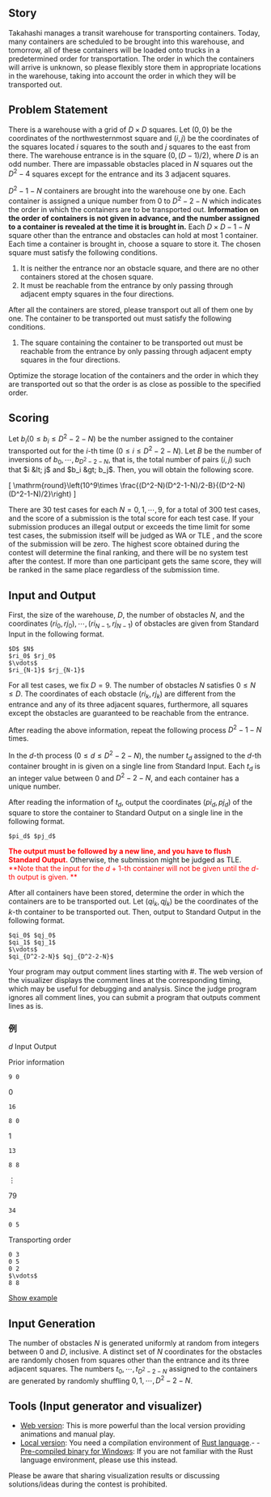 ## Story

Takahashi manages a transit warehouse for transporting containers.
Today, many containers are scheduled to be brought into this warehouse, and tomorrow, all of these containers will be loaded onto trucks in a predetermined order for transportation.
The order in which the containers will arrive is unknown, so please flexibly store them in appropriate locations in the warehouse, taking into account the order in which they will be transported out.

## Problem Statement

There is a warehouse with a grid of $D\times D$ squares.
Let $(0,0)$ be the coordinates of the northwesternmost square and $(i,j)$ be the coordinates of the squares located $i$ squares to the south and $j$ squares to the east from there.
The warehouse entrance is in the square $(0,(D-1)/2)$, where $D$ is an odd number.
There are impassable obstacles placed in $N$ squares out the $D^2-4$ squares except for the entrance and its $3$ adjacent squares.

$D^2-1-N$ containers are brought into the warehouse one by one.
Each container is assigned a unique number from $0$ to $D^2-2-N$ which indicates the order in which the containers are to be transported out.
**Information on the order of containers is not given in advance, and the number assigned to a container is revealed at the time it is brought in.**
Each $D\times D-1-N$ square other than the entrance and obstacles can hold at most $1$ container.
Each time a container is brought in, choose a square to store it.
The chosen square must satisfy the following conditions.

1. It is neither the entrance nor an obstacle square, and there are no other containers stored at the chosen square.
2. It must be reachable from the entrance by only passing through adjacent empty squares in the four directions.

After all the containers are stored, please transport out all of them one by one.
The container to be transported out must satisfy the following conditions.

1. The square containing the container to be transported out must be reachable from the entrance by only passing through adjacent empty squares in the four directions.

Optimize the storage location of the containers and the order in which they are transported out so that the order is as close as possible to the specified order.

## Scoring

Let $b_i (0\leq b_i\leq D^2-2-N)$ be the number assigned to the container transported out for the $i$-th time ($0\leq i\leq D^2-2-N$).
Let $B$ be the number of inversions of $b_0,\cdots,b_{D^2-2-N}$, that is, the total number of pairs $(i,j)$ such that $i &lt; j$ and $b_i &gt; b_j$.
Then, you will obtain the following score.

\[
\mathrm{round}\left(10^9\times \frac{(D^2-N)(D^2-1-N)/2-B}{(D^2-N)(D^2-1-N)/2}\right)
\]

There are $30$ test cases for each $N=0,1,\cdots,9$, for a total of 300 test cases, and the score of a submission is the total score for each test case.
If your submission produces an illegal output or exceeds the time limit for some test cases, the submission itself will be judged as WA or TLE , and the score of the submission will be zero.
The highest score obtained during the contest will determine the final ranking, and there will be no system test after the contest.
If more than one participant gets the same score, they will be ranked in the same place regardless of the submission time.

## Input and Output

First, the size of the warehouse, $D$, the number of obstacles $N$, and the coordinates $(ri_0,rj_0),\cdots,(ri_{N-1},rj_{N-1})$ of obstacles are given from Standard Input in the following format.

```plain
$D$ $N$
$ri_0$ $rj_0$
$\vdots$
$ri_{N-1}$ $rj_{N-1}$
```

For all test cases, we fix $D = 9$.
The number of obstacles $N$ satisfies $0\leq N\leq D$.
The coordinates of each obstacle $(ri_k,rj_k)$ are different from the entrance and any of its three adjacent squares, furthermore, all squares except the obstacles are guaranteed to be reachable from the entrance.

After reading the above information, repeat the following process $D^2-1-N$ times.

In the $d$-th process ($0\leq d\leq D^2-2-N$), the number $t_d$ assigned to the $d$-th container brought in is given on a single line from Standard Input.
Each $t_d$ is an integer value between $0$ and $D^2-2-N$, and each container has a unique number.

After reading the information of $t_d$, output the coordinates $(pi_d,pj_d)$ of the square to store the container to Standard Output on a single line in the following format.

```plain
$pi_d$ $pj_d$
```

<font color="red">**The output must be followed by a new line, and you have to flush Standard Output.**</font>
Otherwise, the submission might be judged as TLE.
<font color="red">**Note that the input for the $d+1$-th container will not be given until the $d$-th output is given. **</font>

After all containers have been stored, determine the order in which the containers are to be transported out.
Let $(qi_k, qj_k)$ be the coordinates of the $k$-th container to be transported out. Then, output to Standard Output in the following format.

```plain
$qi_0$ $qj_0$
$qi_1$ $qj_1$
$\vdots$
$qi_{D^2-2-N}$ $qj_{D^2-2-N}$
```

Your program may output comment lines starting with #. The web version of the visualizer displays the comment lines at the corresponding timing, which may be useful for debugging and analysis. Since the judge program ignores all comment lines, you can submit a program that outputs comment lines as is.

### 例

$d$
Input
Output

Prior information
```plain
9 0
```

0
```plain
16
```
```plain
8 0
```

1
```plain
13
```
```plain
8 8
```

$\vdots$

79
```plain
34
```
```plain
0 5
```

Transporting order

```plain
0 3
0 5
0 2
$\vdots$
8 8
```

[Show example](https://img.atcoder.jp/toyota2023summer-final/TqK1K6OG.html?lang=en&amp;seed=0&amp;output=sample)

## Input Generation

The number of obstacles $N$ is generated uniformly at random from integers between $0$ and $D$, inclusive.
A distinct set of $N$ coordinates for the obstacles are randomly chosen from squares other than the entrance and its three adjacent squares.
The numbers $t_0,\cdots,t_{D^2-2-N}$ assigned to the containers are generated by randomly shuffling $0,1,\cdots,D^2-2-N$.

## Tools (Input generator and visualizer)

- [Web version](https://img.atcoder.jp/toyota2023summer-final/TqK1K6OG.html?lang=en): This is more powerful than the local version providing animations and manual play.
- [Local version](https://img.atcoder.jp/toyota2023summer-final/TqK1K6OG.zip): You need a compilation environment of [Rust language](https://www.rust-lang.org/).-   - [Pre-compiled binary for Windows](https://img.atcoder.jp/toyota2023summer-final/TqK1K6OG_windows.zip): If you are not familiar with the Rust language environment, please use this instead.

Please be aware that sharing visualization results or discussing solutions/ideas during the contest is prohibited.